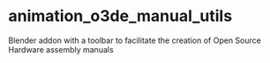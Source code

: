 animation_o3de_manual_utils
===========================

Blender addon with a toolbar to facilitate the creation of Open Source Hardware assembly manuals
